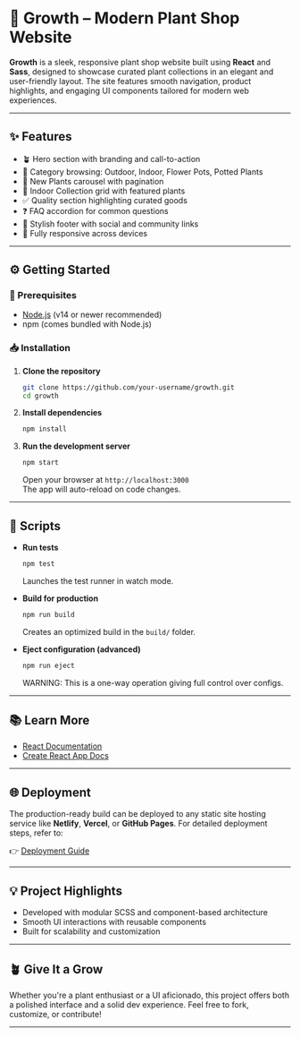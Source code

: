# 🌱 Growth – Modern Plant Shop Website

**Growth** is a sleek, responsive plant shop website built using **React** and **Sass**, designed to showcase curated plant collections in an elegant and user-friendly layout. The site features smooth navigation, product highlights, and engaging UI components tailored for modern web experiences.

---

## ✨ Features

- 🪴 Hero section with branding and call-to-action
- 🧭 Category browsing: Outdoor, Indoor, Flower Pots, Potted Plants
- 🌿 New Plants carousel with pagination
- 🏡 Indoor Collection grid with featured plants
- ✅ Quality section highlighting curated goods
- ❓ FAQ accordion for common questions
- 🧩 Stylish footer with social and community links
- 📱 Fully responsive across devices

---

## ⚙️ Getting Started

### 🔧 Prerequisites

- [Node.js](https://nodejs.org/) (v14 or newer recommended)
- npm (comes bundled with Node.js)

### 📥 Installation

1. **Clone the repository**
   ```bash
   git clone https://github.com/your-username/growth.git
   cd growth
   ```

2. **Install dependencies**
   ```bash
   npm install
   ```

3. **Run the development server**
   ```bash
   npm start
   ```
   Open your browser at `http://localhost:3000`  
   The app will auto-reload on code changes.

---

## 🧪 Scripts

- **Run tests**
  ```bash
  npm test
  ```
  Launches the test runner in watch mode.

- **Build for production**
  ```bash
  npm run build
  ```
  Creates an optimized build in the `build/` folder.

- **Eject configuration (advanced)**
  ```bash
  npm run eject
  ```
  WARNING: This is a one-way operation giving full control over configs.

---

## 📚 Learn More

- [React Documentation](https://reactjs.org/)
- [Create React App Docs](https://facebook.github.io/create-react-app/docs/getting-started)

---

## 🌐 Deployment

The production-ready build can be deployed to any static site hosting service like **Netlify**, **Vercel**, or **GitHub Pages**. For detailed deployment steps, refer to:

👉 [Deployment Guide](https://facebook.github.io/create-react-app/docs/deployment)

---

## 💡 Project Highlights

- Developed with modular SCSS and component-based architecture
- Smooth UI interactions with reusable components
- Built for scalability and customization

---

## 🪴 Give It a Grow

Whether you're a plant enthusiast or a UI aficionado, this project offers both a polished interface and a solid dev experience. Feel free to fork, customize, or contribute!

---
